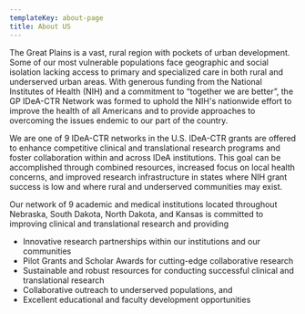 ```yaml
---
templateKey: about-page
title: About US
---
```

The Great Plains is a vast, rural region with pockets of urban development. Some of our most vulnerable populations face geographic and social isolation lacking access to primary and specialized care in both rural and underserved urban areas. With generous funding from the National Institutes of Health (NIH) and a commitment to “together we are better”, the GP IDeA-CTR Network was formed to uphold the NIH's nationwide effort to improve the health of all Americans and to provide approaches to overcoming the issues endemic to our part of the country.

We are one of 9 IDeA-CTR networks in the U.S. IDeA-CTR grants are offered to enhance competitive clinical and translational research programs and foster collaboration within and across IDeA institutions. This goal can be accomplished through combined resources, increased focus on local health concerns, and improved research infrastructure in states where NIH grant success is low and where rural and underserved communities may exist. 

Our network of 9 academic and medical institutions located throughout Nebraska, South Dakota, North Dakota, and Kansas is committed to improving clinical and translational research and providing

* Innovative research partnerships within our institutions and our communities 
* Pilot Grants and Scholar Awards for cutting-edge collaborative research
* Sustainable and robust resources for conducting successful clinical and translational research
* Collaborative outreach to underserved populations, and  
* Excellent educational and faculty development opportunities
